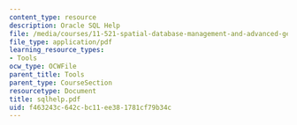```yaml
---
content_type: resource
description: Oracle SQL Help
file: /media/courses/11-521-spatial-database-management-and-advanced-geographic-information-systems-spring-2003/f463243c642cbc11ee381781cf79b34c_sqlhelp.pdf
file_type: application/pdf
learning_resource_types:
- Tools
ocw_type: OCWFile
parent_title: Tools
parent_type: CourseSection
resourcetype: Document
title: sqlhelp.pdf
uid: f463243c-642c-bc11-ee38-1781cf79b34c
---
```

